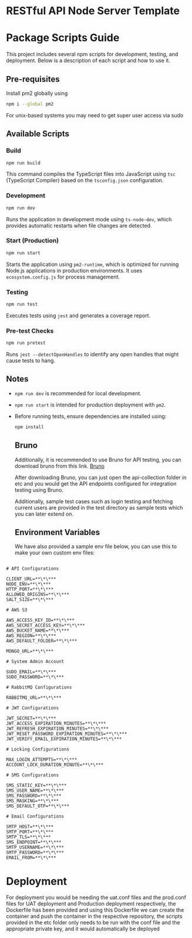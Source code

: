 # RESTful API Node Server Template

# Package Scripts Guide

This project includes several npm scripts for development, testing, and deployment. Below is a description of each script and how to use it.

## Pre-requisites

Install pm2 globally using

```sh
npm i --global pm2
```

For unix-based systems you may need to get super user access via sudo

## Available Scripts

### Build

```sh
npm run build
```

This command compiles the TypeScript files into JavaScript using `tsc` (TypeScript Compiler) based on the `tsconfig.json` configuration.

### Development

```sh
npm run dev
```

Runs the application in development mode using `ts-node-dev`, which provides automatic restarts when file changes are detected.

### Start (Production)

```sh
npm run start
```

Starts the application using `pm2-runtime`, which is optimized for running Node.js applications in production environments. It uses `ecosystem.config.js` for process management.

### Testing

```sh
npm run test
```

Executes tests using `jest` and generates a coverage report.

### Pre-test Checks

```sh
npm run pretest
```

Runs `jest --detectOpenHandles` to identify any open handles that might cause tests to hang.

## Notes

- `npm run dev` is recommended for local development.
- `npm run start` is intended for production deployment with `pm2`.
- Before running tests, ensure dependencies are installed using:

  ```sh
  npm install
  ```

  ## Bruno

  Additionally, it is recommended to use Bruno for API testing, you can download bruno from this link. [Bruno](https://www.usebruno.com/downloads)

  After downloading Bruno, you can just open the api-collection folder in etc and you would get the API endpoints configured for integration testing using Bruno.

  Additionally, sample test cases such as login testing and fetching current users are provided in the test directory as sample tests which you can later extend on.

  ## Environment Variables

  We have also provided a sample env file below, you can use this to make your own custom env files:

```

# API Configurations

CLIENT_URL=**\*\***
NODE_ENV=**\*\***
HTTP_PORT=**\*\***
ALLOWED_ORIGINS=**\*\***
SALT_SIZE=**\*\***

# AWS S3

AWS_ACCESS_KEY_ID=**\*\***
AWS_SECRET_ACCESS_KEY=**\*\***
AWS_BUCKET_NAME=**\*\***
AWS_REGION=**\*\***
AWS_DEFAULT_FOLDER=**\*\***

MONGO_URL=**\*\***

# System Admin Account

SUDO_EMAIL=**\*\***
SUDO_PASSWORD=**\*\***

# RabbitMQ Configurations

RABBITMQ_URL=**\*\***

# JWT Configurations

JWT_SECRET=**\*\***
JWT_ACCESS_EXPIRATION_MINUTES=**\*\***
JWT_REFRESH_EXPIRATION_MINUTES=**\*\***
JWT_RESET_PASSWORD_EXPIRATION_MINUTES=**\*\***
JWT_VERIFY_EMAIL_EXPIRATION_MINUTES=**\*\***

# Locking Configurations

MAX_LOGIN_ATTEMPTS=**\*\***
ACCOUNT_LOCK_DURATION_MINUTE=**\*\***

# SMS Configurations

SMS_STATIC_KEY=**\*\***
SMS_USER_NAME=**\*\***
SMS_PASSWORD=**\*\***
SMS_MASKING=**\*\***
SMS_DEFAULT_OTP=**\*\***

# Email Configurations

SMTP_HOST=**\*\***
SMTP_PORT=**\*\***
SMTP_TLS=**\*\***
SMS_ENDPOINT=**\*\***
SMTP_USERNAME=**\*\***
SMTP_PASSWORD=**\*\***
EMAIL_FROM=**\*\***

```

# Deployment

For deployment you would be needing the uat.conf files and the prod.conf files for UAT deployment and Production deployment respectively, the Dockerfile has been provided and using this Dockerfile we can create the container and push the container in the respective repository, the scripts provided in the etc folder only needs to be run with the conf file and the appropriate private key, and it would automatically be deployed

```

```
